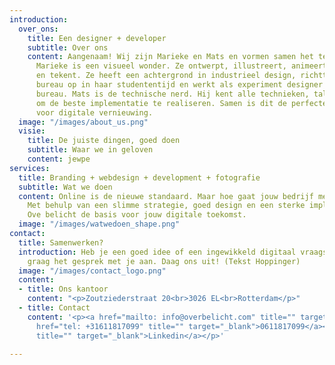 ```yaml
---
introduction:
  over_ons:
    title: Een designer + developer
    subtitle: Over ons
    content: Aangenaam! Wij zijn Marieke en Mats en vormen samen het team achter Overbelicht.
      Marieke is een visueel wonder. Ze ontwerpt, illustreert, animeert, schildert
      en tekent. Ze heeft een achtergrond in industrieel design, richtte een ontwerp
      bureau op in haar studententijd en werkt als experiment designer bij een groot
      bureau. Mats is de technische nerd. Hij kent alle technieken, talen en tools
      om de beste implementatie te realiseren. Samen is dit de perfecte combinatie
      voor digitale vernieuwing.
  image: "/images/about_us.png"
  visie:
    title: De juiste dingen, goed doen
    subtitle: Waar we in geloven
    content: jewpe
services:
  title: Branding + webdesign + development + fotografie
  subtitle: Wat we doen
  content: Online is de nieuwe standaard. Maar hoe gaat jouw bedrijf mee in deze verandering?
    Met behulp van een slimme strategie, goed design en een sterke implementatie legt
    Ove belicht de basis voor jouw digitale toekomst.
  image: "/images/watwedoen_shape.png"
contact:
  title: Samenwerken?
  introduction: Heb je een goed idee of een ingewikkeld digitaal vraagstuk? We gaan
    graag het gesprek met je aan. Daag ons uit! (Tekst Hoppinger)
  image: "/images/contact_logo.png"
  content:
  - title: Ons kantoor
    content: "<p>Zoutziederstraat 20<br>3026 EL<br>Rotterdam</p>"
  - title: Contact
    content: '<p><a href="mailto: info@overbelicht.com" title="" target="_blank">info@overbelicht.com</a><br><a
      href="tel: +31611817099" title="" target="_blank">0611817099</a><br><a href="https://www.linkedin.com/in/matsmulder"
      title="" target="_blank">Linkedin</a></p>'

---
```

